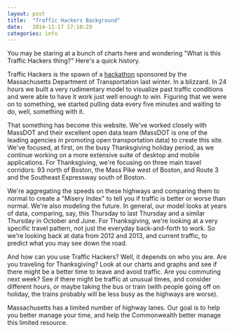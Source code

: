 ```yaml
---
layout: post
title:  "Traffic Hackers Background"
date:   2014-11-17 17:10:29
categories: info
---
```

You may be staring at a bunch of charts here and wondering "What is this Traffic Hackers thing?" Here's a quick history.

Traffic Hackers is the spawn of a [hackathon][hackathon] sponsored by the Massachusetts Department of Transportation last winter. In a blizzard. In 24 hours we built a very rudimentary model to visualize past traffic conditions and were able to have it work just well enough to win. Figuring that we were on to something, we started pulling data every five minutes and waiting to do, well, something with it.

That something has become this website. We've worked closely with MassDOT and their excellent open data team (MassDOT is one of the leading agencies in promoting open transportation data) to create this site. We've focused, at first, on the busy Thanksgiving holiday period, as we continue working on a more extensive suite of desktop and mobile applications. For Thanksgiving, we're focusing on three main travel corridors: 93 north of Boston, the Mass Pike west of Boston, and Route 3 and the Southeast Expressway south of Boston.

We're aggregating the speeds on these highways and comparing them to normal to create a "Misery Index" to tell you if traffic is better or worse than normal. We're also modeling the future. In general, our model looks at years of data, comparing, say, this Thursday to last Thursday and a similar Thursday in October and June. For Thanksgiving, we're looking at a very specific travel pattern, not just the everyday back-and-forth to work. So we're looking back at data from 2012 and 2013, and current traffic, to predict what you may see down the road.

And how can you use Traffic Hackers? Well, it depends on who you are. Are you traveling for Thanksgiving? Look at our charts and graphs and see if there might be a better time to leave and avoid traffic. Are you commuting next week? See if there might be traffic at unusual times, and consider different hours, or maybe taking the bus or train (with people going off on holiday, the trains probably will be less busy as the highways are worse).

Massachusetts has a limited number of highway lanes. Our goal is to help you better manage your time, and help the Commonwealth better manage this limited resource.


[hackathon]:      http://masstransporthack.challengepost.com
